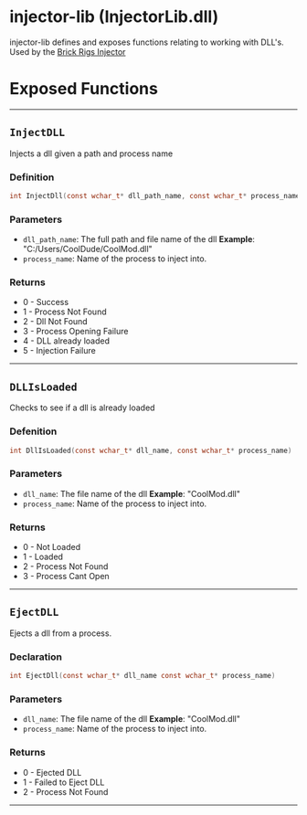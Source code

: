 
# injector-lib (InjectorLib.dll)

injector-lib defines and exposes functions relating to working with DLL's. Used by the [Brick Rigs Injector](https://github.com/tubaplayerdis/BR-Injector)

# Exposed Functions

---

## `InjectDLL`

Injects a dll given a path and process name

### Definition

```c
int InjectDll(const wchar_t* dll_path_name, const wchar_t* process_name)
```

### Parameters

- `dll_path_name`: The full path and file name of the dll
  **Example**: "C:/Users/CoolDude/CoolMod.dll"
- `process_name`: Name of the process to inject into.

### Returns

* 0 - Success
* 1 - Process Not Found
* 2 - Dll Not Found
* 3 - Process Opening Failure
* 4 - DLL already loaded
* 5 - Injection Failure

---

## `DLLIsLoaded`

Checks to see if a dll is already loaded

### Defenition

```c
int DllIsLoaded(const wchar_t* dll_name, const wchar_t* process_name)
```

### Parameters

- `dll_name`: The file name of the dll
  **Example**: "CoolMod.dll"
- `process_name`: Name of the process to inject into.

### Returns

* 0 - Not Loaded  
* 1 - Loaded  
* 2 - Process Not Found  
* 3 - Process Cant Open

---

## `EjectDLL`

Ejects a dll from a process.

### Declaration

```c
int EjectDll(const wchar_t* dll_name const wchar_t* process_name)
```

### Parameters

- `dll_name`: The file name of the dll
  **Example**: "CoolMod.dll"
- `process_name`: Name of the process to inject into.

### Returns

* 0 - Ejected DLL  
* 1 - Failed to Eject DLL  
* 2 - Process Not Found

---
